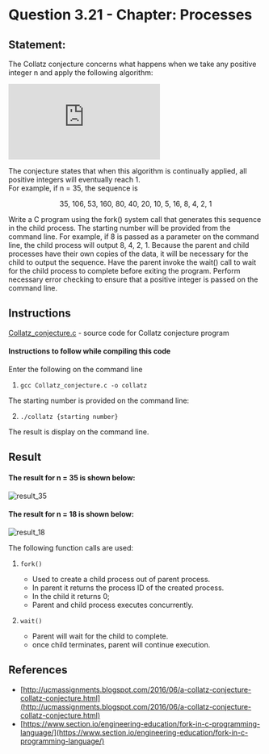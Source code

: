 # Question 3.21 - Chapter: Processes
## Statement:
The Collatz conjecture concerns what happens when we take any positive integer n and apply the following algorithm:

![](https://latex.codecogs.com/gif.latex?n%20%3D%20%5Cleft%5C%7B%20%5Cbegin%7Barray%7D%7Brcl%7D%20%7B%5Cfrac%7Bn%7D%7B2%7D%7D%20%5C%2C%2C%26%20%5Cmbox%7Bif%20n%20is%20even%7D%20%5C%5C%203%20%5Ctimes%20n%20&plus;%201%20%5C%2C%2C%26%20%5Cmbox%7Bif%20n%20is%20odd%7D%20%5Cend%7Barray%7D%5Cright.)

<p>The conjecture states that when this algorithm is continually applied,
all positive integers will eventually reach 1.<br> For example, if n = 35, the
sequence is<p>
<p align="center">35, 106, 53, 160, 80, 40, 20, 10, 5, 16, 8, 4, 2, 1<p>
<p>Write a C program using the fork() system call that generates this sequence in the child process. The starting number will be provided 
from the command line. For example, if 8 is passed as a parameter on the command line, the child process will output 8, 4, 2, 1. Because the
parent and child processes have their own copies of the data, it will be necessary for the child to output the sequence. Have the parent invoke
the wait() call to wait for the child process to complete before exiting the program. Perform necessary error checking to ensure that a positive
integer is passed on the command line.<p>
  
## Instructions
[Collatz_conjecture.c](https://github.com/RoystonDsouza42/CS252/blob/main/Question%203.21/Collatz_conjecture.c) - source code for Collatz conjecture program
  
#### Instructions to follow while compiling this code
Enter the following on the command line<br>
1. ``` gcc Collatz_conjecture.c -o collatz ```
  
The starting number is provided on the command line:<br> 
  
2. ``` ./collatz {starting number} ```

The result is display on the command line.
  
## Result
#### The result for n = 35 is shown below:<br>
  
![result_35](https://user-images.githubusercontent.com/93470434/142906244-be28097a-d1e2-4c24-870b-2a718ea23a3b.png)

#### The result for n = 18 is shown below:<br>
  
![result_18](https://user-images.githubusercontent.com/93470434/142906278-62484ea0-f656-4245-b654-9fba2b4a33fc.png)

The following function calls are used:
1.  ``` fork() ```
    * Used to create a child process out of parent process.
    * In parent it returns the process ID of the created process.
    * In the child it returns 0; 
    * Parent and child process executes concurrently.
  
2. ``` wait() ```
    * Parent will wait for the child to complete.
    * once child terminates, parent will continue execution.
    
   
## References
  * [http://ucmassignments.blogspot.com/2016/06/a-collatz-conjecture-collatz-conjecture.html](http://ucmassignments.blogspot.com/2016/06/a-collatz-conjecture-collatz-conjecture.html)
   * [https://www.section.io/engineering-education/fork-in-c-programming-language/](https://www.section.io/engineering-education/fork-in-c-programming-language/)
  

  
